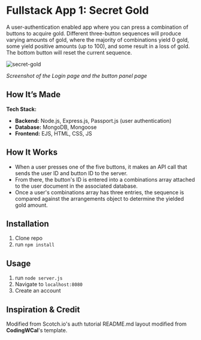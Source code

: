 # Fullstack App 1: Secret Gold

A user-authentication enabled app where you can press a combination of buttons to acquire gold. Different three-button sequences will produce varying amounts of gold, where the majority of combinations yield 0 gold, some yield positive amounts (up to 100), and some result in a loss of gold. The bottom button will reset the current sequence.

![secret-gold](https://github.com/user-attachments/assets/23c96cd2-383a-4e4e-b34f-8b57a6e7239f)

*Screenshot of the Login page and the button panel page*

## How It’s Made

**Tech Stack:**  
- **Backend:** Node.js, Express.js, Passport.js (user authentication)
- **Database:** MongoDB, Mongoose
- **Frontend:** EJS, HTML, CSS, JS  

## How It Works
- When a user presses one of the five buttons, it makes an API call that sends the user ID and button ID to the server.
- From there, the button's ID is entered into a combinations array attached to the user document in the associated database.
- Once a user's combinations array has three entries, the sequence is compared against the arrangements object to determine the yielded gold amount.

## Installation

1. Clone repo
2. run `npm install`

## Usage

1. run `node server.js`
2. Navigate to `localhost:8080`
3. Create an account

## Inspiration & Credit

Modified from Scotch.io's auth tutorial
README.md layout modified from **CodingWCal**'s template.
